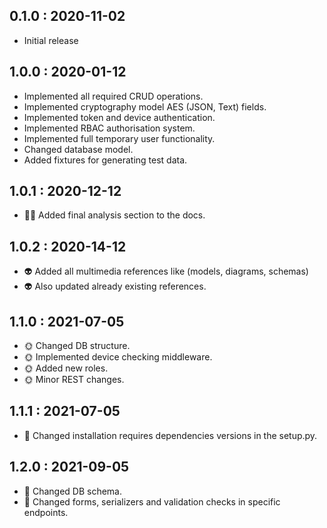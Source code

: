 ## 0.1.0 : 2020-11-02

- Initial release

## 1.0.0 : 2020-01-12

- Implemented all required CRUD operations.
- Implemented cryptography model AES (JSON, Text) fields.
- Implemented token and device authentication.
- Implemented RBAC authorisation system.
- Implemented full temporary user functionality.
- Changed database model.
- Added fixtures for generating test data.

## 1.0.1 : 2020-12-12

- 🧚‍♂️ Added final analysis section to the docs.

## 1.0.2 : 2020-14-12

- 👽 Added all multimedia references like (models, diagrams, schemas)
- 👽 Also updated already existing references.

## 1.1.0 : 2021-07-05

- 🌞 Changed DB structure.
- 🌞 Implemented device checking middleware.
- 🌞 Added new roles.
- 🌞 Minor REST changes.

## 1.1.1 : 2021-07-05

- 🌸 Changed installation requires dependencies versions in the setup.py.

## 1.2.0 : 2021-09-05

- 🍁 Changed DB schema.
- 🍁 Changed forms, serializers and validation checks in specific endpoints.
